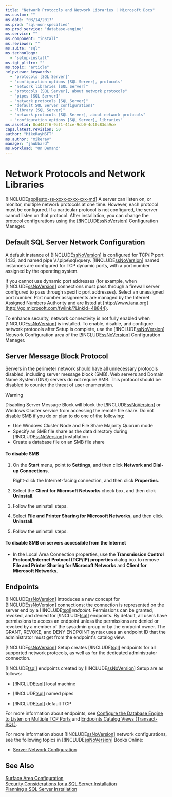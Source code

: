 ```yaml
---
title: "Network Protocols and Network Libraries | Microsoft Docs"
ms.custom: ""
ms.date: "03/14/2017"
ms.prod: "sql-non-specified"
ms.prod_service: "database-engine"
ms.service: ""
ms.component: "install"
ms.reviewer: ""
ms.suite: "sql"
ms.technology: 
  - "setup-install"
ms.tgt_pltfrm: ""
ms.topic: "article"
helpviewer_keywords: 
  - "protocols [SQL Server]"
  - "configuration options [SQL Server], protocols"
  - "network libraries [SQL Server]"
  - "protocols [SQL Server], about network protocols"
  - "pipes [SQL Server]"
  - "network protocols [SQL Server]"
  - "default SQL Server configurations"
  - "library [SQL Server]"
  - "network protocols [SQL Server], about network protocols"
  - "configuration options [SQL Server], libraries"
ms.assetid: 8cd437f6-9af1-44ce-9cb0-4d10c83da9ce
caps.latest.revision: 50
author: "MikeRayMSFT"
ms.author: "mikeray"
manager: "jhubbard"
ms.workload: "On Demand"
---
```

# Network Protocols and Network Libraries
[!INCLUDE[appliesto-ss-xxxx-xxxx-xxx-md](../../includes/appliesto-ss-xxxx-xxxx-xxx-md.md)]
  A server can listen on, or monitor, multiple network protocols at one time. However, each protocol must be configured. If a particular protocol is not configured, the server cannot listen on that protocol. After installation, you can change the protocol configurations using the [!INCLUDE[ssNoVersion](../../includes/ssnoversion-md.md)] Configuration Manager.  
  
## Default SQL Server Network Configuration  
 A default instance of [!INCLUDE[ssNoVersion](../../includes/ssnoversion-md.md)] is configured for TCP/IP port 1433, and named pipe \\\\.\pipe\sql\query. [!INCLUDE[ssNoVersion](../../includes/ssnoversion-md.md)] named instances are configured for TCP dynamic ports, with a port number assigned by the operating system.  
  
 If you cannot use dynamic port addresses (for example, when [!INCLUDE[ssNoVersion](../../includes/ssnoversion-md.md)] connections must pass through a firewall server configured to pass through specific port addresses). Select an unassigned port number. Port number assignments are managed by the Internet Assigned Numbers Authority and are listed at [http://www.iana.org](http://go.microsoft.com/fwlink/?LinkId=48844).  
  
 To enhance security, network connectivity is not fully enabled when [!INCLUDE[ssNoVersion](../../includes/ssnoversion-md.md)] is installed. To enable, disable, and configure network protocols after Setup is complete, use the [!INCLUDE[ssNoVersion](../../includes/ssnoversion-md.md)] Network Configuration area of the [!INCLUDE[ssNoVersion](../../includes/ssnoversion-md.md)] Configuration Manager.  
  
## Server Message Block Protocol  
 Servers in the perimeter network should have all unnecessary protocols disabled, including server message block (SMB). Web servers and Domain Name System (DNS) servers do not require SMB. This protocol should be disabled to counter the threat of user enumeration.  
  
> [!WARNING]  
>  Disabling Server Message Block will block the [!INCLUDE[ssNoVersion](../../includes/ssnoversion-md.md)] or Windows Cluster service from accessing the remote file share. Do not disable SMB if you do or plan to do one of the following:  
>   
>  -   Use Windows Cluster Node and File Share Majority Quorum mode  
> -   Specify an SMB file share as the data directory during [!INCLUDE[ssNoVersion](../../includes/ssnoversion-md.md)] installation  
> -   Create a database file on an SMB file share  
  
#### To disable SMB  
  
1.  On the **Start** menu, point to **Settings**, and then click **Network and Dial-up Connections**.  
  
     Right-click the Internet-facing connection, and then click **Properties**.  
  
2.  Select the **Client for Microsoft Networks** check box, and then click **Uninstall**.  
  
3.  Follow the uninstall steps.  
  
4.  Select **File and Printer Sharing for Microsoft Networks**, and then click **Uninstall**.  
  
5.  Follow the uninstall steps.  
  
#### To disable SMB on servers accessible from the Internet  
  
-   In the Local Area Connection properties, use the **Transmission Control Protocol/Internet Protocol (TCP/IP) properties** dialog box to remove **File and Printer Sharing for Microsoft Networks** and **Client for Microsoft Networks**.  
  
## Endpoints  
 [!INCLUDE[ssNoVersion](../../includes/ssnoversion-md.md)] introduces a new concept for [!INCLUDE[ssNoVersion](../../includes/ssnoversion-md.md)] connections; the connection is represented on the server end by a [!INCLUDE[tsql](../../includes/tsql-md.md)]*endpoint*. Permissions can be granted, revoked, and denied for [!INCLUDE[tsql](../../includes/tsql-md.md)] endpoints. By default, all users have permissions to access an endpoint unless the permissions are denied or revoked by a member of the sysadmin group or by the endpoint owner. The GRANT, REVOKE, and DENY ENDPOINT syntax uses an endpoint ID that the administrator must get from the endpoint's catalog view.  
  
 [!INCLUDE[ssNoVersion](../../includes/ssnoversion-md.md)] Setup creates [!INCLUDE[tsql](../../includes/tsql-md.md)] endpoints for all supported network protocols, as well as for the dedicated administrator connection.  
  
 [!INCLUDE[tsql](../../includes/tsql-md.md)] endpoints created by [!INCLUDE[ssNoVersion](../../includes/ssnoversion-md.md)] Setup are as follows:  
  
-   [!INCLUDE[tsql](../../includes/tsql-md.md)] local machine  
  
-   [!INCLUDE[tsql](../../includes/tsql-md.md)] named pipes  
  
-   [!INCLUDE[tsql](../../includes/tsql-md.md)] default TCP  
  
 For more information about endpoints, see [Configure the Database Engine to Listen on Multiple TCP Ports](../../database-engine/configure-windows/configure-the-database-engine-to-listen-on-multiple-tcp-ports.md) and [Endpoints Catalog Views &#40;Transact-SQL&#41;](../../relational-databases/system-catalog-views/endpoints-catalog-views-transact-sql.md).  
  
 For more information about [!INCLUDE[ssNoVersion](../../includes/ssnoversion-md.md)] network configurations, see the following topics in [!INCLUDE[ssNoVersion](../../includes/ssnoversion-md.md)] Books Online:  
  
-   [Server Network Configuration](../../database-engine/configure-windows/server-network-configuration.md)  
  
## See Also  
 [Surface Area Configuration](../../relational-databases/security/surface-area-configuration.md)   
 [Security Considerations for a SQL Server Installation](../../sql-server/install/security-considerations-for-a-sql-server-installation.md)   
 [Planning a SQL Server Installation](../../sql-server/install/planning-a-sql-server-installation.md)  
  
  
